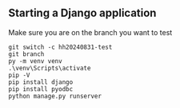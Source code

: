

## Starting a Django application

Make sure you are on the branch you want to test

    git switch -c hh20240831-test
    git branch
    py -m venv venv
    .\venv\Scripts\activate
    pip -V   
    pip install django
    pip install pyodbc
    python manage.py runserver

